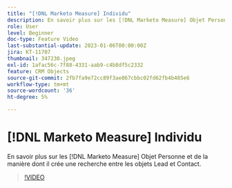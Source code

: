 ```yaml
---
title: "[!DNL Marketo Measure] Individu"
description: En savoir plus sur les [!DNL Marketo Measure] Objet Personne et de la manière dont il crée une recherche entre les objets Lead et Contact.
role: User
level: Beginner
doc-type: Feature Video
last-substantial-update: 2023-01-06T00:00:00Z
jira: KT-11707
thumbnail: 347230.jpeg
exl-id: 1afac56c-7f88-4331-aab9-c4b8df5c2332
feature: CRM Objects
source-git-commit: 2fb7fa9e72cc89f3ae867cbbc02fd62fb4b485e6
workflow-type: tm+mt
source-wordcount: '36'
ht-degree: 5%

---
```


# [!DNL Marketo Measure] Individu

En savoir plus sur les [!DNL Marketo Measure] Objet Personne et de la manière dont il crée une recherche entre les objets Lead et Contact.

>[!VIDEO](https://video.tv.adobe.com/v/347230/?quality=12&learn=on)
